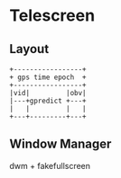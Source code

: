 # Telescreen

## Layout
```
+-----------------+
+ gps time epoch  +
+-----------------+
|vid|         |obv|
|---+gpredict +---+
|   |         |   |
+---+---------+---+
```
## Window Manager 
dwm + fakefullscreen
